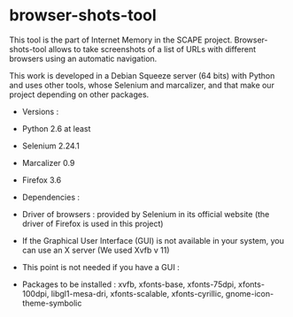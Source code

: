 browser-shots-tool
==================
This tool is the part of Internet Memory in the SCAPE project. 
Browser-shots-tool allows to take screenshots of a list of URLs with different browsers using an automatic navigation.

This work is developed in a Debian Squeeze server (64 bits) with Python and uses other tools, whose Selenium and marcalizer, and that make  our project depending on other packages.
- Versions :
 - Python 2.6 at least
 - Selenium 2.24.1
 - Marcalizer 0.9
 - Firefox 3.6

- Dependencies :
 - Driver of browsers : provided by Selenium in its official website (the driver of Firefox is used in this project)
 - If the Graphical User Interface (GUI) is not available in your system, you can use an X server (We used Xvfb v 11)
 - This point is not needed if you have a GUI :
  - Packages to be installed : xvfb, xfonts-base, xfonts-75dpi, xfonts-100dpi, libgl1-mesa-dri, xfonts-scalable, xfonts-cyrillic, gnome-icon-theme-symbolic 